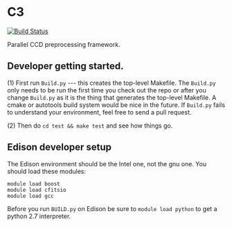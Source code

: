 
# C3
[![Build Status](https://travis-ci.org/rcthomas/C3.svg?branch=master)](https://travis-ci.org/rcthomas/C3)

Parallel CCD preprocessing framework.  

## Developer getting started.

(1) First run `Build.py` --- this creates the top-level Makefile.  The
`Build.py` only needs to be run the first time you check out the repo or after
you change `Build.py` as it is the thing that generates the top-level
Makefile.  A cmake or autotools build system would be nice in the future.
If `Build.py` fails to understand your environment, feel free to send a pull
request.

(2) Then do `cd test && make test` and see how things go.

## Edison developer setup

The Edison environment should be the Intel one, not the gnu one.  You should
load these modules:

    module load boost
    module load cfitsio
    module load gcc 

Before you run `BUILD.py` on Edison be sure to `module load python` to get a
python 2.7 interpreter.
